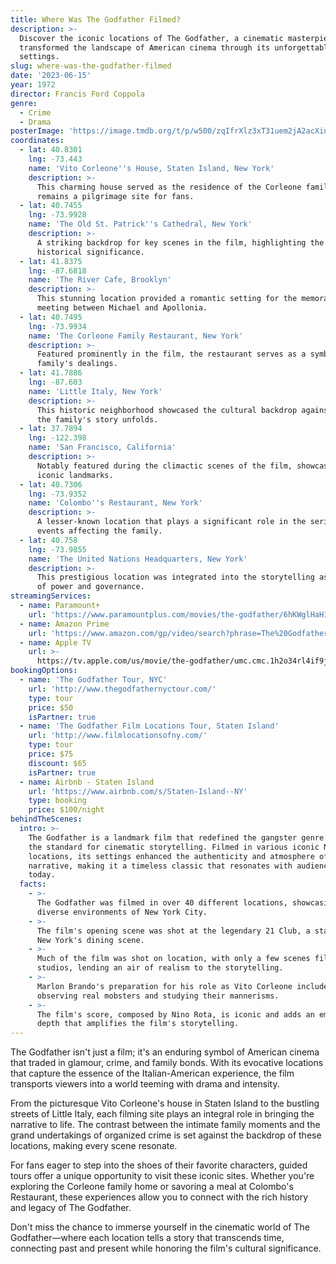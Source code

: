```yaml
---
title: Where Was The Godfather Filmed?
description: >-
  Discover the iconic locations of The Godfather, a cinematic masterpiece that
  transformed the landscape of American cinema through its unforgettable
  settings.
slug: where-was-the-godfather-filmed
date: '2023-06-15'
year: 1972
director: Francis Ford Coppola
genre:
  - Crime
  - Drama
posterImage: 'https://image.tmdb.org/t/p/w500/zqIfrXlz3xT31uem2jA2acXinr7.jpg'
coordinates:
  - lat: 40.8301
    lng: -73.443
    name: 'Vito Corleone''s House, Staten Island, New York'
    description: >-
      This charming house served as the residence of the Corleone family and
      remains a pilgrimage site for fans.
  - lat: 40.7455
    lng: -73.9928
    name: 'The Old St. Patrick''s Cathedral, New York'
    description: >-
      A striking backdrop for key scenes in the film, highlighting the church's
      historical significance.
  - lat: 41.8375
    lng: -87.6818
    name: 'The River Cafe, Brooklyn'
    description: >-
      This stunning location provided a romantic setting for the memorable
      meeting between Michael and Apollonia.
  - lat: 40.7495
    lng: -73.9934
    name: 'The Corleone Family Restaurant, New York'
    description: >-
      Featured prominently in the film, the restaurant serves as a symbol of the
      family's dealings.
  - lat: 41.7886
    lng: -87.603
    name: 'Little Italy, New York'
    description: >-
      This historic neighborhood showcased the cultural backdrop against which
      the family's story unfolds.
  - lat: 37.7894
    lng: -122.398
    name: 'San Francisco, California'
    description: >-
      Notably featured during the climactic scenes of the film, showcasing
      iconic landmarks.
  - lat: 40.7306
    lng: -73.9352
    name: 'Colombo''s Restaurant, New York'
    description: >-
      A lesser-known location that plays a significant role in the series of
      events affecting the family.
  - lat: 40.758
    lng: -73.9855
    name: 'The United Nations Headquarters, New York'
    description: >-
      This prestigious location was integrated into the storytelling as a symbol
      of power and governance.
streamingServices:
  - name: Paramount+
    url: 'https://www.paramountplus.com/movies/the-godfather/6hKWglHaH1M8/ '
  - name: Amazon Prime
    url: 'https://www.amazon.com/gp/video/search?phrase=The%20Godfather'
  - name: Apple TV
    url: >-
      https://tv.apple.com/us/movie/the-godfather/umc.cmc.1h2o34rl4if9j7ihs62rxyf1dv
bookingOptions:
  - name: 'The Godfather Tour, NYC'
    url: 'http://www.thegodfathernyctour.com/'
    type: tour
    price: $50
    isPartner: true
  - name: 'The Godfather Film Locations Tour, Staten Island'
    url: 'http://www.filmlocationsofny.com/'
    type: tour
    price: $75
    discount: $65
    isPartner: true
  - name: Airbnb - Staten Island
    url: 'https://www.airbnb.com/s/Staten-Island--NY'
    type: booking
    price: $100/night
behindTheScenes:
  intro: >-
    The Godfather is a landmark film that redefined the gangster genre and set
    the standard for cinematic storytelling. Filmed in various iconic New York
    locations, its settings enhanced the authenticity and atmosphere of the
    narrative, making it a timeless classic that resonates with audiences even
    today.
  facts:
    - >-
      The Godfather was filmed in over 40 different locations, showcasing the
      diverse environments of New York City.
    - >-
      The film's opening scene was shot at the legendary 21 Club, a staple of
      New York's dining scene.
    - >-
      Much of the film was shot on location, with only a few scenes filmed in
      studios, lending an air of realism to the storytelling.
    - >-
      Marlon Brando's preparation for his role as Vito Corleone included
      observing real mobsters and studying their mannerisms.
    - >-
      The film's score, composed by Nino Rota, is iconic and adds an emotional
      depth that amplifies the film's storytelling.
---
```


<GodfatherFilmingLocationsGuide />

The Godfather isn't just a film; it's an enduring symbol of American cinema that traded in glamour, crime, and family bonds. With its evocative locations that capture the essence of the Italian-American experience, the film transports viewers into a world teeming with drama and intensity.

From the picturesque Vito Corleone's house in Staten Island to the bustling streets of Little Italy, each filming site plays an integral role in bringing the narrative to life. The contrast between the intimate family moments and the grand undertakings of organized crime is set against the backdrop of these locations, making every scene resonate.

For fans eager to step into the shoes of their favorite characters, guided tours offer a unique opportunity to visit these iconic sites. Whether you're exploring the Corleone family home or savoring a meal at Colombo's Restaurant, these experiences allow you to connect with the rich history and legacy of The Godfather.

Don't miss the chance to immerse yourself in the cinematic world of The Godfather—where each location tells a story that transcends time, connecting past and present while honoring the film's cultural significance.
